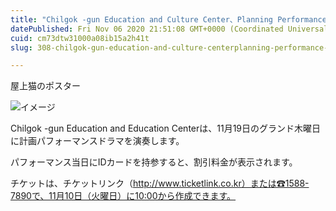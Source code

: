 ```yaml
---
title: "Chilgok -gun Education and Culture Center、Planning Performance Theater <Oktopbang Cat>パフォーマンス"
datePublished: Fri Nov 06 2020 21:51:08 GMT+0000 (Coordinated Universal Time)
cuid: cm73dtw31000a08ib15a2h41t
slug: 308-chilgok-gun-education-and-culture-centerplanning-performance-theater-oktopbang-cat

---
```



屋上猫のポスター

![イメージ](https://cdn.hashnode.com/res/hashnode/image/upload/v1739453712534/defe4ee4-140a-40be-9710-1009cdae4d84.jpeg)

Chilgok -gun Education and Education Centerは、11月19日のグランド木曜日に計画パフォーマンスドラマ<Oktopbang Cat>を演奏します。

パフォーマンス当日にIDカードを持参すると、割引料金が表示されます。

チケットは、チケットリンク（http://www.ticketlink.co.kr）または☎1588-7890で、11月10日（火曜日）に10:00から作成できます。